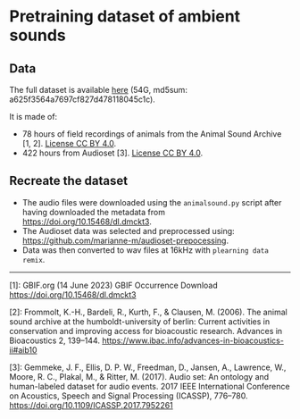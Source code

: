 # Pretraining dataset of ambient sounds

## Data

The full dataset is available [here](https://cognitive-ml.fr/downloads/init-plearning/train/ambient_sounds.tar) (54G, md5sum: a625f3564a7697cf827d478118045c1c).

It is made of:
- 78 hours of field recordings of animals from the Animal Sound Archive [1, 2]. [License CC BY 4.0](https://creativecommons.org/licenses/by/4.0).
- 422 hours from Audioset [3]. [License CC BY 4.0](https://creativecommons.org/licenses/by/4.0).

## Recreate the dataset

- The audio files were downloaded using the `animalsound.py` script after having downloaded the metadata from https://doi.org/10.15468/dl.dmckt3.
- The Audioset data was selected and preprocessed using: https://github.com/marianne-m/audioset-prepocessing.
- Data was then converted to wav files at 16kHz with `plearning data remix`.

---
[1]: GBIF.org (14 June 2023) GBIF Occurrence Download  https://doi.org/10.15468/dl.dmckt3

[2]: Frommolt, K.-H., Bardeli, R., Kurth, F., & Clausen, M. (2006). The animal sound
archive at the humboldt-university of berlin: Current activities in conservation and
improving access for bioacoustic research. Advances in Bioacoustics 2, 139–144.
https://www.ibac.info/advances-in-bioacoustics-ii#aib10

[3]: Gemmeke, J. F., Ellis, D. P. W., Freedman, D., Jansen, A., Lawrence, W., Moore, R. C., Plakal, M., & Ritter, M. (2017). Audio set: An ontology and human-labeled dataset for audio events. 2017 IEEE International Conference on Acoustics, Speech and Signal Processing (ICASSP), 776–780. https://doi.org/10.1109/ICASSP.2017.7952261

